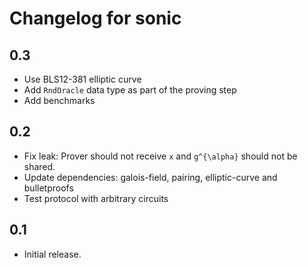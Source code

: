 # Changelog for sonic

## 0.3

* Use BLS12-381 elliptic curve
* Add `RndOracle` data type as part of the proving step
* Add benchmarks

## 0.2

* Fix leak: Prover should not receive `x` and `g^{\alpha}` should not be shared.
* Update dependencies: galois-field, pairing, elliptic-curve and bulletproofs
* Test protocol with arbitrary circuits

## 0.1

* Initial release.

